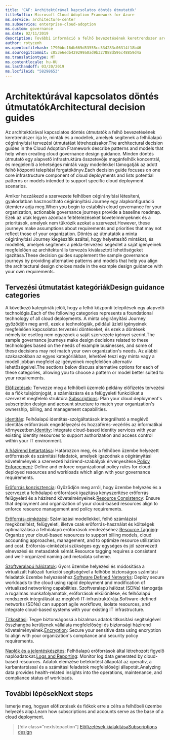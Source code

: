 ```yaml
---
title: 'CAF: Architektúrával kapcsolatos döntés útmutatók'
titleSuffix: Microsoft Cloud Adoption Framework for Azure
ms.service: architecture-center
ms.subservice: enterprise-cloud-adoption
ms.custom: governance
ms.date: 02/11/2019
description: További információ a felhő bevezetésének keretrendszer architektúrával kapcsolatos döntés útmutatók.
author: rotycenh
ms.openlocfilehash: 1790bbc16db665d53555cc534283c06314f18b46
ms.sourcegitcommit: c053e6edb429299a0ad9b327888d596c48859d4a
ms.translationtype: MT
ms.contentlocale: hu-HU
ms.lasthandoff: 03/20/2019
ms.locfileid: "58298653"
---
```

# <a name="architectural-decision-guides"></a><span data-ttu-id="55d20-103">Architektúrával kapcsolatos döntés útmutatók</span><span class="sxs-lookup"><span data-stu-id="55d20-103">Architectural decision guides</span></span>

<span data-ttu-id="55d20-104">Az architektúrával kapcsolatos döntés útmutatók a felhő bevezetésének keretrendszer írja le, minták és a modellek, amelyek segítenek a felhőalapú cégirányítási tervezési útmutatást létrehozásakor.</span><span class="sxs-lookup"><span data-stu-id="55d20-104">The architectural decision guides in the Cloud Adoption Framework describe patterns and models that help when creating cloud governance design guidance.</span></span> <span data-ttu-id="55d20-105">Minden döntés útmutató egy alapvető infrastruktúra összetevője magánfelhők koncentrál, és megjeleníti a lehetséges minták vagy modellekkel támogatják az adott felhő központi telepítési forgatókönyv.</span><span class="sxs-lookup"><span data-stu-id="55d20-105">Each decision guide focuses on one core infrastructure component of cloud deployments and lists potential patterns or models intended to support specific cloud deployment scenarios.</span></span>

<span data-ttu-id="55d20-106">Amikor hozzákezd a szervezete felhőben cégirányítási létesíteni, gyakorlatban hasznosítható cégirányítási Journey egy alapkonfiguráció ütemterv adja meg.</span><span class="sxs-lookup"><span data-stu-id="55d20-106">When you begin to establish cloud governance for your organization,  actionable governance journeys provide a baseline roadmap.</span></span> <span data-ttu-id="55d20-107">Ezek az utak legyen azonban feltételezéseket követelményeknek és a prioritások, amelyek nem tükrözik azokat a szervezet.</span><span class="sxs-lookup"><span data-stu-id="55d20-107">However, these journeys make assumptions about requirements and priorities that may not reflect those of your organization.</span></span>
<span data-ttu-id="55d20-108">Döntés az útmutatók a minta cégirányítási Journey kiegészítik azáltal, hogy helyettesítő mintákat, és modellek, amelyek segítenek a példa-tervezési segédlet a saját igényeinek megfelelően az architekturális tervezés kiválasztott lehetőségeket igazítása.</span><span class="sxs-lookup"><span data-stu-id="55d20-108">These decision guides supplement the sample governance journeys by providing alternative patterns and models that help you align the architectural design choices made in the example design guidance with your own requirements.</span></span>

## <a name="design-guidance-categories"></a><span data-ttu-id="55d20-109">Tervezési útmutatást kategóriák</span><span class="sxs-lookup"><span data-stu-id="55d20-109">Design guidance categories</span></span>

<span data-ttu-id="55d20-110">A következő kategóriák jelöli, hogy a felhő központi telepítések egy alapvető technológia.</span><span class="sxs-lookup"><span data-stu-id="55d20-110">Each of the following categories represents a foundational technology of all cloud deployments.</span></span> <span data-ttu-id="55d20-111">A minta cégirányítási Journey győződjön meg arról, ezek a technológiák, például üzleti igényeinek megfelelően kapcsolatos tervezési döntéseket, és ezek a döntések némelyike esetleg nem egyeznek a saját szervezete igényei szerint.</span><span class="sxs-lookup"><span data-stu-id="55d20-111">The sample governance journeys make design decisions related to these technologies based on the needs of example businesses, and some of these decisions may not match your own organization's needs.</span></span> <span data-ttu-id="55d20-112">Az alábbi szakaszokban az egyes kategóriákban, lehetővé teszi egy minta vagy a modell jobban megfelel az igényeinek megfelelően alternatív lehetőségeivel.</span><span class="sxs-lookup"><span data-stu-id="55d20-112">The sections below discuss alternative options for each of these categories, allowing you to choose a pattern or model better suited to your requirements.</span></span>

<span data-ttu-id="55d20-113">[Előfizetések](./subscriptions/overview.md): Tervezze meg a felhőbeli üzemelő példány előfizetés tervezési és a fiók tulajdonjogát, a számlázásra és a felügyeleti funkciókat a szervezet megfelelő struktúra.</span><span class="sxs-lookup"><span data-stu-id="55d20-113">[Subscriptions](./subscriptions/overview.md): Plan your cloud deployment's subscription design and account structure to match your organization's ownership, billing, and management capabilities.</span></span>

<span data-ttu-id="55d20-114">[identitás](./identity/overview.md): Felhőalapú identitás-szolgáltatások integrálható a meglévő identitás erőforrások engedélyezési és hozzáférés-vezérlés az informatikai környezetben.</span><span class="sxs-lookup"><span data-stu-id="55d20-114">[Identity](./identity/overview.md): Integrate cloud-based identity services with your existing identity resources to support authorization and access control within your IT environment.</span></span>

<span data-ttu-id="55d20-115">[A házirend betartatása](./policy-enforcement/overview.md): Határozzon meg, és a felhőben üzembe helyezett erőforrások és számítási feladatok, amelyek igazodnak a cégirányítási követelmények a szervezeti házirend-szabályok érvényesítése.</span><span class="sxs-lookup"><span data-stu-id="55d20-115">[Policy Enforcement](./policy-enforcement/overview.md): Define and enforce organizational policy rules for cloud-deployed resources and workloads which align with your governance requirements.</span></span>

<span data-ttu-id="55d20-116">[Erőforrás konzisztencia](./resource-consistency/overview.md): Győződjön meg arról, hogy üzembe helyezés és a szervezet a felhőalapú erőforrások igazítása kényszerítése erőforrás felügyeleti és a házirend követelményeinek.</span><span class="sxs-lookup"><span data-stu-id="55d20-116">[Resource Consistency](./resource-consistency/overview.md): Ensure that deployment and organization of your cloud-based resources align to enforce resource management and policy requirements.</span></span>

<span data-ttu-id="55d20-117">[Erőforrás-címkézési](./resource-tagging/overview.md): Számlázási modellekkel, felhő számlázási megközelítést, felügyeleti, illetve csak erőforrás-használat és költségek optimalizálása a felhőalapú erőforrások rendezéséhez.</span><span class="sxs-lookup"><span data-stu-id="55d20-117">[Resource Tagging](./resource-tagging/overview.md): Organize your cloud-based resources to support billing models, cloud accounting approaches, management, and to optimize resource utilization and cost.</span></span> <span data-ttu-id="55d20-118">Erőforrás-címkézési szükséges egy egységes és jól szervezett elnevezési és metaadatok sémát.</span><span class="sxs-lookup"><span data-stu-id="55d20-118">Resource tagging requires a consistent and well-organized naming and metadata scheme.</span></span>

<span data-ttu-id="55d20-119">[Szoftveralapú hálózatok](./software-defined-network/overview.md): Gyors üzembe helyezési és módosítása a virtualizált hálózati funkciói segítségével a felhőbe biztonságos számítási feladatok üzembe helyezéséhez.</span><span class="sxs-lookup"><span data-stu-id="55d20-119">[Software Defined Networks](./software-defined-network/overview.md): Deploy secure workloads to the cloud using rapid deployment and modification of virtualized networking capabilities.</span></span> <span data-ttu-id="55d20-120">Szoftveralapú hálózat (SDNs) támogatja a rugalmas munkafolyamatok, erőforrások elkülönítése, és felhőalapú rendszerek integrálását az meglévő IT-infrastruktúrája.</span><span class="sxs-lookup"><span data-stu-id="55d20-120">Software-defined networks (SDNs) can support agile workflows, isolate resources, and integrate cloud-based systems with your existing IT infrastructure.</span></span>

<span data-ttu-id="55d20-121">[Titkosítási](./encryption/overview.md): Tegye biztonságossá a bizalmas adatok titkosítási segítségével összhangba kerüljenek vállalata megfelelőségi és biztonsági házirend követelményeinek.</span><span class="sxs-lookup"><span data-stu-id="55d20-121">[Encryption](./encryption/overview.md): Secure your sensitive data using encryption to align with your organization's compliance and security policy requirements.</span></span>

<span data-ttu-id="55d20-122">[Naplók és a jelentéskészítés](./log-and-report/overview.md): Felhőalapú erőforrások által létrehozott figyelő naplóadatokat.</span><span class="sxs-lookup"><span data-stu-id="55d20-122">[Logs and Reporting](./log-and-report/overview.md): Monitor log data generated by cloud-based resources.</span></span> <span data-ttu-id="55d20-123">Adatok elemzése betekintést állapotát az operatív, a karbantartással és a számítási feladatok megfelelőségi állapotát.</span><span class="sxs-lookup"><span data-stu-id="55d20-123">Analyzing data provides health-related insights into the operations, maintenance, and compliance status of workloads.</span></span>

## <a name="next-steps"></a><span data-ttu-id="55d20-124">További lépések</span><span class="sxs-lookup"><span data-stu-id="55d20-124">Next steps</span></span>

<span data-ttu-id="55d20-125">Ismerje meg, hogyan előfizetések és fiókok erre a célra a felhőbeli üzembe helyezés alap.</span><span class="sxs-lookup"><span data-stu-id="55d20-125">Learn how subscriptions and accounts serve as the base of a cloud deployment.</span></span>

> [!div class="nextstepaction"]
> [<span data-ttu-id="55d20-126">Előfizetések kialakítása</span><span class="sxs-lookup"><span data-stu-id="55d20-126">Subscriptions design</span></span>](subscriptions/overview.md)

